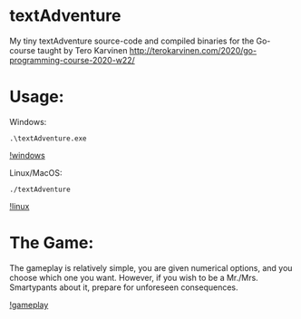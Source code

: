 # textAdventure
My tiny textAdventure source-code and compiled binaries for the Go-course taught by Tero Karvinen http://terokarvinen.com/2020/go-programming-course-2020-w22/
# Usage:
Windows: 

`.\textAdventure.exe`

[!windows](https://github.com/Nikitushka/textAdventure/blob/master/img/img1.png)

Linux/MacOS:

`./textAdventure`

[!linux](https://github.com/Nikitushka/textAdventure/blob/master/img/img2.png)

# The Game:
The gameplay is relatively simple, you are given numerical options, and you choose which one you want.
However, if you wish to be a Mr./Mrs. Smartypants about it, prepare for unforeseen consequences.

[!gameplay](https://github.com/Nikitushka/textAdventure/blob/master/img/img3.png)
